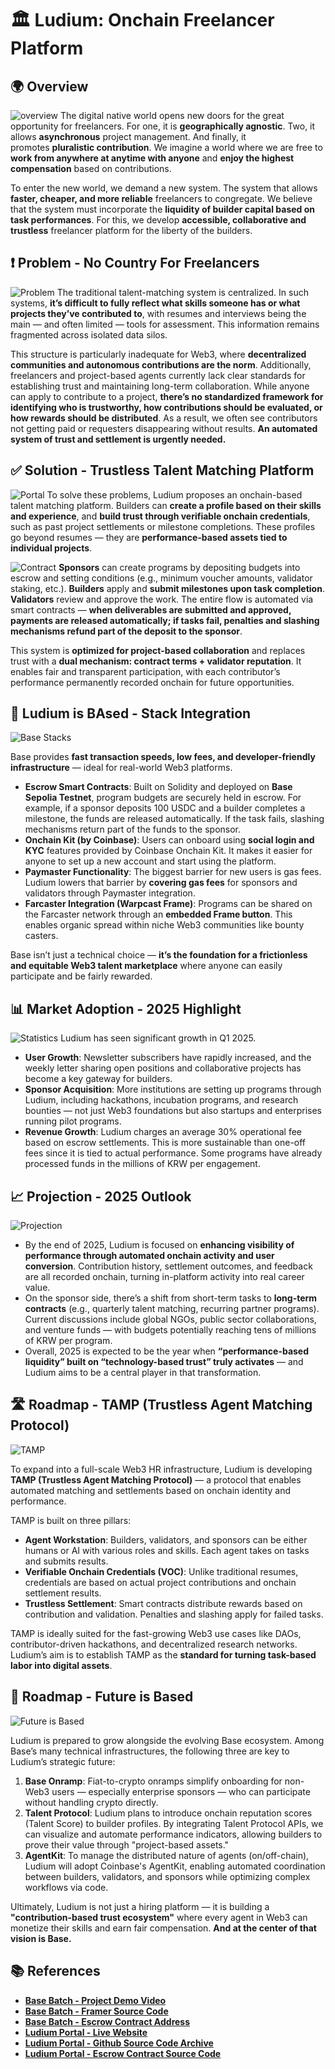 # 🏛️ Ludium: Onchain Freelancer Platform

## 🌍 Overview
![overview](./images/Basebatch-Cover.png)
The digital native world opens new doors for the great opportunity for freelancers. For one, it is **geographically agnostic**. Two, it allows **asynchronous** project management. And finally, it promotes **pluralistic contribution**. We imagine a world where we are free to **work from anywhere at anytime with anyone** and **enjoy the highest compensation** based on contributions.

To enter the new world, we demand a new system. The system that allows **faster, cheaper, and more reliable** freelancers to congregate. We believe that the system must incorporate the **liquidity of builder capital based on task performances**. For this, we develop **accessible, collaborative and trustless** freelancer platform for the liberty of the builders.

## ❗ Problem - No Country For Freelancers
![Problem](./images/Basebatch-Problem.png)
The traditional talent-matching system is centralized. In such systems, **it’s difficult to fully reflect what skills someone has or what projects they’ve contributed to**, with resumes and interviews being the main — and often limited — tools for assessment. This information remains fragmented across isolated data silos.

This structure is particularly inadequate for Web3, where **decentralized communities and autonomous contributions are the norm**. Additionally, freelancers and project-based agents currently lack clear standards for establishing trust and maintaining long-term collaboration. While anyone can apply to contribute to a project, **there’s no standardized framework for identifying who is trustworthy, how contributions should be evaluated, or how rewards should be distributed**. As a result, we often see contributors not getting paid or requesters disappearing without results. **An automated system of trust and settlement is urgently needed.**

## ✅ Solution - Trustless Talent Matching Platform
![Portal](./images/Basebatch-Platform.png)
To solve these problems, Ludium proposes an onchain-based talent matching platform. Builders can **create a profile based on their skills and experience**, and **build trust through verifiable onchain credentials**, such as past project settlements or milestone completions. These profiles go beyond resumes — they are **performance-based assets tied to individual projects**.

![Contract](./images/Basebatch-Contract.png)
**Sponsors** can create programs by depositing budgets into escrow and setting conditions (e.g., minimum voucher amounts, validator staking, etc.). **Builders** apply and **submit milestones upon task completion**. **Validators** review and approve the work. The entire flow is automated via smart contracts — **when deliverables are submitted and approved, payments are released automatically; if tasks fail, penalties and slashing mechanisms refund part of the deposit to the sponsor**.

This system is **optimized for project-based collaboration** and replaces trust with a **dual mechanism: contract terms + validator reputation**. It enables fair and transparent participation, with each contributor’s performance permanently recorded onchain for future opportunities.

## 💙 Ludium is BAsed - Stack Integration
![Base Stacks](./images/Basebatch-BaseStacks.png)

Base provides **fast transaction speeds, low fees, and developer-friendly infrastructure** — ideal for real-world Web3 platforms.

- **Escrow Smart Contracts**: Built on Solidity and deployed on **Base Sepolia Testnet**, program budgets are securely held in escrow. For example, if a sponsor deposits 100 USDC and a builder completes a milestone, the funds are released automatically. If the task fails, slashing mechanisms return part of the funds to the sponsor.
- **Onchain Kit (by Coinbase)**: Users can onboard using **social login and KYC** features provided by Coinbase Onchain Kit. It makes it easier for anyone to set up a new account and start using the platform.
- **Paymaster Functionality**: The biggest barrier for new users is gas fees. Ludium lowers that barrier by **covering gas fees** for sponsors and validators through Paymaster integration.
- **Farcaster Integration (Warpcast Frame)**: Programs can be shared on the Farcaster network through an **embedded Frame button**. This enables organic spread within niche Web3 communities like bounty casters.

Base isn’t just a technical choice — **it’s the foundation for a frictionless and equitable Web3 talent marketplace** where anyone can easily participate and be fairly rewarded.

## 📊 Market Adoption - 2025 Highlight
![Statistics](./images/Basebatch-2025-Stats.png)
Ludium has seen significant growth in Q1 2025.

- **User Growth**: Newsletter subscribers have rapidly increased, and the weekly letter sharing open positions and collaborative projects has become a key gateway for builders.
- **Sponsor Acquisition**: More institutions are setting up programs through Ludium, including hackathons, incubation programs, and research bounties — not just Web3 foundations but also startups and enterprises running pilot programs.
- **Revenue Growth**: Ludium charges an average 30% operational fee based on escrow settlements. This is more sustainable than one-off fees since it is tied to actual performance. Some programs have already processed funds in the millions of KRW per engagement.

## 📈 Projection - 2025 Outlook
![Projection](./images/Basebatch-2025-Projection.png)

- By the end of 2025, Ludium is focused on **enhancing visibility of performance through automated onchain activity and user conversion**. Contribution history, settlement outcomes, and feedback are all recorded onchain, turning in-platform activity into real career value.
- On the sponsor side, there’s a shift from short-term tasks to **long-term contracts** (e.g., quarterly talent matching, recurring partner programs). Current discussions include global NGOs, public sector collaborations, and venture funds — with budgets potentially reaching tens of millions of KRW per program.
- Overall, 2025 is expected to be the year when **“performance-based liquidity” built on “technology-based trust” truly activates** — and Ludium aims to be a central player in that transformation.
  
## 🛣️ Roadmap - TAMP (Trustless Agent Matching Protocol)
![TAMP](./images/Basebatch-TAMP.png)

To expand into a full-scale Web3 HR infrastructure, Ludium is developing **TAMP (Trustless Agent Matching Protocol)** — a protocol that enables automated matching and settlements based on onchain identity and performance.

TAMP is built on three pillars:

- **Agent Workstation**: Builders, validators, and sponsors can be either humans or AI with various roles and skills. Each agent takes on tasks and submits results.
- **Verifiable Onchain Credentials (VOC)**: Unlike traditional resumes, credentials are based on actual project contributions and onchain settlement results.
- **Trustless Settlement**: Smart contracts distribute rewards based on contribution and validation. Penalties and slashing apply for failed tasks.

TAMP is ideally suited for the fast-growing Web3 use cases like DAOs, contributor-driven hackathons, and decentralized research networks. Ludium’s aim is to establish TAMP as the **standard for turning task-based labor into digital assets**.

## 🔮 Roadmap - Future is Based

![Future is Based](./images/Basebatch-Future-Based.png)

Ludium is prepared to grow alongside the evolving Base ecosystem. Among Base’s many technical infrastructures, the following three are key to Ludium’s strategic future:

1. **Base Onramp**: Fiat-to-crypto onramps simplify onboarding for non-Web3 users — especially enterprise sponsors — who can participate without handling crypto directly.
2. **Talent Protocol**: Ludium plans to introduce onchain reputation scores (Talent Score) to builder profiles. By integrating Talent Protocol APIs, we can visualize and automate performance indicators, allowing builders to prove their value through "project-based assets."
3. **AgentKit**: To manage the distributed nature of agents (on/off-chain), Ludium will adopt Coinbase's AgentKit, enabling automated coordination between builders, validators, and sponsors while optimizing complex workflows via code.

Ultimately, Ludium is not just a hiring platform — it is building a **"contribution-based trust ecosystem"** where every agent in Web3 can monetize their skills and earn fair compensation. **And at the center of that vision is Base.**

## 📚 References

- [**Base Batch - Project Demo Video**](https://youtu.be/zoKU4cswnQg)
- [**Base Batch - Framer Source Code**](https://github.com/Ludium-Official/ludium-farcaster)
- [**Base Batch - Escrow Contract Address**](https://base-sepolia.blockscout.com/address/0xAe740E9D85d0D177DFbeC0666E65Eb721087c5bc?tab=index)
- [**Ludium Portal - Live Website**](https://www.ludium.world/)
- [**Ludium Portal - Github Source Code Archive**](https://github.com/Ludium-Official/ludium-portal)
- [**Ludium Portal - Escrow Contract Source Code**](https://github.com/Ludium-Official/ludium-portal-contract)